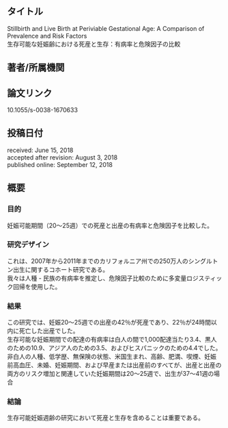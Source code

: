 ## タイトル
Stillbirth and Live Birth at Periviable Gestational Age: A Comparison of Prevalence and Risk Factors  
生存可能な妊娠齢における死産と生存：有病率と危険因子の比較

## 著者/所属機関

## 論文リンク
10.1055/s-0038-1670633

## 投稿日付
received: June 15, 2018  
accepted after revision: August 3, 2018  
published online: September 12, 2018

## 概要
### 目的
妊娠可能期間（20〜25週）での死産と出産の有病率と危険因子を比較した。

### 研究デザイン
これは、2007年から2011年までのカリフォルニア州での250万人のシングルトン出生に関するコホート研究である。  
我々は人種 - 民族の有病率を推定し、危険因子比較のために多変量ロジスティック回帰を使用した。

### 結果
この研究では、妊娠20〜25週での出産の42％が死産であり、22％が24時間以内に死亡した出産でした。  
生存可能な妊娠期間での配達の有病率は白人の間で1,000配達当たり3.4、黒人のための10.9、アジア人のための3.5、およびヒスパニックのための4.4でした。  
非白人の人種、低学歴、無保険の状態、米国生まれ、高齢、肥満、喫煙、妊娠前高血圧、未婚、妊娠期間、および早産または出産前のすべてが、出産と出産の両方のリスク増加と関連していた妊娠期間は20〜25週で、出生が37〜41週の場合

### 結論
生存可能妊娠週齢の研究において死産と生存を含めることは重要である。
